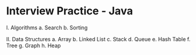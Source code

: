 # Interview Practice - Java

I. Algorithms
a. Search
b. Sorting

II. Data Structures
a. Array
b. Linked List
c. Stack
d. Queue
e. Hash Table
f. Tree
g. Graph
h. Heap
